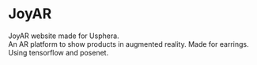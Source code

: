 # JoyAR

JoyAR website made for Usphera.<br/>
An AR platform to show products in augmented reality. Made for earrings.<br/>
Using tensorflow and posenet.